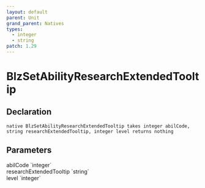 ```yaml
---
layout: default
parent: Unit
grand_parent: Natives
types:
  - integer
  - string
patch: 1.29
---
```


# BlzSetAbilityResearchExtendedTooltip

## Declaration

```
native BlzSetAbilityResearchExtendedTooltip takes integer abilCode, string researchExtendedTooltip, integer level returns nothing
```

## Parameters
<dl>
  <dt>abilCode `integer`</dt>
  <dd></dd>

  <dt>researchExtendedTooltip `string`</dt>
  <dd></dd>

  <dt>level `integer`</dt>
  <dd></dd>
</dl>